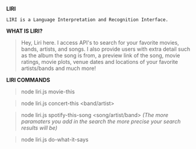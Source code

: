 **LIRI**

`LIRI is a Language Interpretation and Recognition Interface.`

**WHAT IS LIRI?**

>Hey, Liri here. I access API's to search for your favorite movies, bands, artists, and songs. I also provide users with extra detail such as the album the song is from, a preview link of the song, movie ratings, movie plots, venue dates and locations of your favorite artists/bands and much more!

**LIRI COMMANDS**
>node liri.js movie-this <movie>

>node liri.js concert-this <band/artist>

>node liri.js spotify-this-song <song/artist/band> *(The more paramaters you add in the search the more precise your search results will be)*

>node liri.js do-what-it-says
